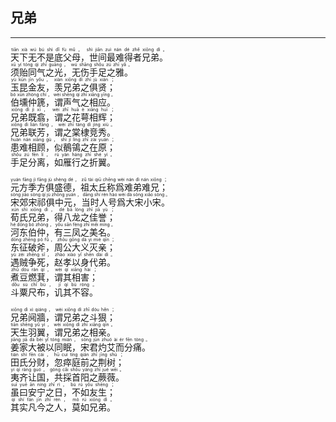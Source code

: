 ## 兄弟
---
<div>

<p>
<ruby><rb> 天下无不是底父母，世间最难得者兄弟。 </rb> <rt>tiān  xià  wú  bú  shì  dǐ  fù  mǔ ， shì  jiān  zuì  nán  dé  zhě  xiōng  dì 。</rt></ruby><BR>
<ruby><rb> 须贻同气之光，无伤手足之雅。 </rb> <rt>xū  yí  tóng  qì  zhī  guāng ， wú  shāng  shǒu  zú  zhī  yǎ 。</rt></ruby><BR>
<ruby><rb> 玉昆金友，羡兄弟之俱贤； </rb> <rt>yù  kūn  jīn  yǒu ， xiàn  xiōng  dì  zhī  jù  xián ；</rt></ruby><BR>
<ruby><rb> 伯壎仲篪，谓声气之相应。 </rb> <rt>bó  xūn  zhòng  chí ， wèi  shēng  qì  zhī  xiāng  yīng 。</rt></ruby><BR>
<ruby><rb> 兄弟既翕，谓之花萼相辉； </rb> <rt>xiōng  dì  jì  xī ， wèi  zhī  huā  è  xiāng  huī ；</rt></ruby><BR>
<ruby><rb> 兄弟联芳，谓之棠棣竞秀。 </rb> <rt>xiōng  dì  lián  fāng ， wèi  zhī  táng  dì  jìng  xiù 。</rt></ruby><BR>
<ruby><rb> 患难相顾，似鶺鴒之在原； </rb> <rt>huàn  nán  xiāng  gù ， shì  jí  líng  zhī  zài  yuán ；</rt></ruby><BR>
<ruby><rb> 手足分离，如雁行之折翼。 </rb> <rt>shǒu  zú  fēn  lí ， rú  yàn  háng  zhī  shé  yì 。</rt></ruby><BR></p>

<p>
<ruby><rb> 元方季方俱盛德，祖太丘称爲难弟难兄； </rb> <rt>yuán  fāng  jì  fāng  jù  shèng  dé ， zǔ  tài  qiū  chēng  wèi  nán  dì  nán  xiōng ；</rt></ruby><BR>
<ruby><rb> 宋郊宋祁俱中元，当时人号爲大宋小宋。 </rb> <rt>sòng  jiāo  sòng  qí  jù  zhōng  yuán ， dāng  shí  rén  hào  wèi  dà  sòng  xiǎo  sòng 。</rt></ruby><BR>
<ruby><rb> 荀氏兄弟，得八龙之佳誉； </rb> <rt>xún  shì  xiōng  dì ， dé  bā  lóng  zhī  jiā  yù ；</rt></ruby><BR>
<ruby><rb> 河东伯仲，有三凤之美名。 </rb> <rt>hé  dōng  bó  zhòng ， yǒu  sān  fèng  zhī  měi  míng 。</rt></ruby><BR>
<ruby><rb> 东征破斧，周公大义灭亲； </rb> <rt>dōng  zhēng  pò  fǔ ， zhōu  gōng  dà  yì  miè  qīn ；</rt></ruby><BR>
<ruby><rb> 遇贼争死，赵孝以身代弟。 </rb> <rt>yù  zéi  zhēng  sǐ ， zhào  xiào  yǐ  shēn  dài  dì 。</rt></ruby><BR>
<ruby><rb> 煮豆燃萁，谓其相害； </rb> <rt>zhǔ  dòu  rán  qí ， wèi  qí  xiāng  hài ；</rt></ruby><BR>
<ruby><rb> 斗粟尺布，讥其不容。 </rb> <rt>dǒu  sù  chǐ  bù ， jī  qí  bù  róng 。</rt></ruby><BR></p>

<p>
<ruby><rb> 兄弟阋牆，谓兄弟之斗狠； </rb> <rt>xiōng  dì  xì  qiáng ， wèi  xiōng  dì  zhī  dòu  hěn ；</rt></ruby><BR>
<ruby><rb> 天生羽翼，谓兄弟之相亲。 </rb> <rt>tiān  shēng  yǔ  yì ， wèi  xiōng  dì  zhī  xiāng  qīn 。</rt></ruby><BR>
<ruby><rb> 姜家大被以同眠，宋君灼艾而分痛。 </rb> <rt>jiāng  jiā  dà  bèi  yǐ  tóng  mián ， sòng  jūn  zhuó  ài  ér  fēn  tòng 。</rt></ruby><BR>
<ruby><rb> 田氏分财，忽瘁庭前之荆树； </rb> <rt>tián  shì  fēn  cái ， hū  cuì  tíng  qián  zhī  jīng  shù ；</rt></ruby><BR>
<ruby><rb> 夷齐让国，共採首阳之蕨薇。 </rb> <rt>yí  qí  ràng  guó ， gòng  cǎi  shǒu  yáng  zhī  jué  wēi 。</rt></ruby><BR>
<ruby><rb> 虽曰安宁之日，不如友生； </rb> <rt>suī  yuē  ān  níng  zhī  rì ， bù  rú  yǒu  shēng ；</rt></ruby><BR>
<ruby><rb> 其实凡今之人，莫如兄弟。 </rb> <rt>qí  shí  fán  jīn  zhī  rén ， mò  rú  xiōng  dì 。</rt></ruby><BR></p>

</div>
